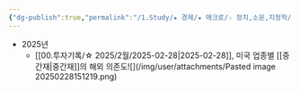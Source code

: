 ```yaml
---
{"dg-publish":true,"permalink":"/1.Study/★ 경제/★ 매크로/☆ 정치,소문,지정학/무역전쟁/","created":"2025-02-28T15:11:52.512+09:00","updated":"2025-06-03T20:07:19.873+09:00"}
---
```



- 2025년
	- [[00.투자기록/☆ 2025/2월/2025-02-28\|2025-02-28]], 미국 업종별 [[중간재\|중간재]]의 해외 의존도![](/img/user/attachments/Pasted image 20250228151219.png)